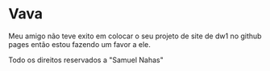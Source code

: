 # Vava
Meu amigo não teve exito em colocar o seu projeto de site de dw1 no github pages então estou fazendo um favor a ele.

Todo os direitos reservados a "Samuel Nahas"
